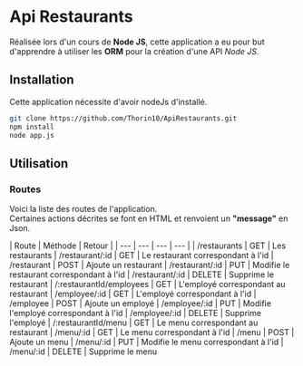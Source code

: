 

# Api Restaurants

Réalisée lors d'un cours de **Node JS**, cette application a eu pour but d'apprendre à utiliser les **ORM** pour la création d'une API  _Node JS_.

## Installation 

Cette application nécessite d'avoir nodeJs d'installé.
```bash
git clone https://github.com/Thorin10/ApiRestaurants.git
npm install 
node app.js
```

## Utilisation

### Routes

Voici la liste des routes de l'application.   
Certaines actions décrites se font en HTML et renvoient un **"message"** en Json. 

| Route | Méthode | Retour |
| --- | --- | --- | --- |
| /restaurants | GET | Les restaurants
| /restaurant/:id | GET | Le restaurant correspondant à l'id
| /restaurant | POST | Ajoute un restaurant
| /restaurant/:id | PUT | Modifie le restaurant correspondant à l'id
| /restaurant/:id | DELETE  | Supprime le restaurant
| /:restaurantId/employees | GET  | L'employé correspondant au restaurant
| /employee/:id | GET  | L'employé correspondant à l'id
| /employee | POST  | Ajoute un employé
| /employee/:id | PUT  | Modifie l'employé correspondant à l'id
| /employee/:id | DELETE  | Supprime l'employé
| /:restaurantId/menu | GET  | Le menu correspondant au restaurant
| /menu/:id | GET  | Le menu correspondant à l'id
| /menu | POST  | Ajoute un menu
| /menu/:id | PUT  | Modifie le menu correspondant à l'id
| /menu/:id | DELETE  | Supprime le menu


<!--stackedit_data:
eyJoaXN0b3J5IjpbLTExNjQ3MTM0MDRdfQ==
-->
